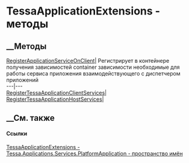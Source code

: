 # TessaApplicationExtensions - методы
##  __Методы
[RegisterApplicationServiceOnClient](M_Tessa_Applications_Services_PlatformApplication_TessaApplicationExtensions_RegisterApplicationServiceOnClient.htm)|
Регистрирует в контейнере получения зависимостей container зависимости
необходимые для работы сервиса приложения взаимодействующего с диспетчером
приложений  
---|---  
[RegisterTessaApplicationClientServices](M_Tessa_Applications_Services_PlatformApplication_TessaApplicationExtensions_RegisterTessaApplicationClientServices.htm)|  
[RegisterTessaApplicationHostServices](M_Tessa_Applications_Services_PlatformApplication_TessaApplicationExtensions_RegisterTessaApplicationHostServices.htm)|  
## __См. также
#### Ссылки
[TessaApplicationExtensions -
](T_Tessa_Applications_Services_PlatformApplication_TessaApplicationExtensions.htm)
[Tessa.Applications.Services.PlatformApplication - пространство
имён](N_Tessa_Applications_Services_PlatformApplication.htm)
